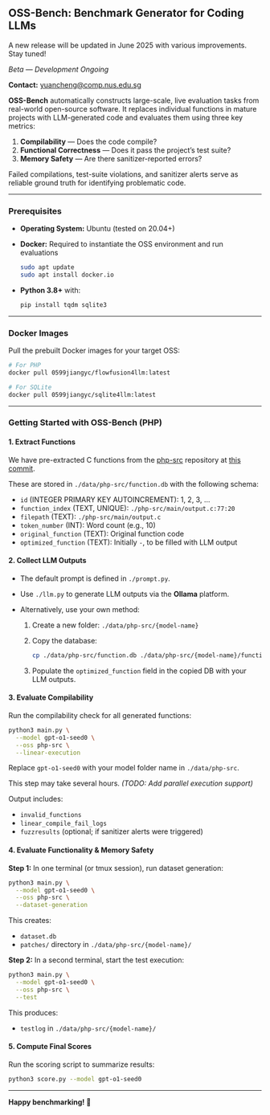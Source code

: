 ## OSS-Bench: Benchmark Generator for Coding LLMs

A new release will be updated in June 2025 with various improvements. Stay tuned!

*Beta — Development Ongoing*

**Contact:** [yuancheng@comp.nus.edu.sg](mailto:yuancheng@comp.nus.edu.sg)

**OSS-Bench** automatically constructs large-scale, live evaluation tasks from real-world open-source software. It replaces individual functions in mature projects with LLM-generated code and evaluates them using three key metrics:

1. **Compilability** — Does the code compile?
2. **Functional Correctness** — Does it pass the project’s test suite?
3. **Memory Safety** — Are there sanitizer-reported errors?

Failed compilations, test-suite violations, and sanitizer alerts serve as reliable ground truth for identifying problematic code.

---

### Prerequisites

* **Operating System:** Ubuntu (tested on 20.04+)
* **Docker:** Required to instantiate the OSS environment and run evaluations

  ```bash
  sudo apt update
  sudo apt install docker.io
  ```
* **Python 3.8+** with:

  ```bash
  pip install tqdm sqlite3
  ```

---

### Docker Images

Pull the prebuilt Docker images for your target OSS:

```bash
# For PHP
docker pull 0599jiangyc/flowfusion4llm:latest

# For SQLite
docker pull 0599jiangyc/sqlite4llm:latest
```

---

### Getting Started with OSS-Bench (PHP)

#### 1. Extract Functions

We have pre-extracted C functions from the [php-src](https://github.com/php/php-src) repository at [this commit](https://github.com/php/php-src/commit/3786cff1f3f3d755f346ade78979976fee92bb48).

These are stored in `./data/php-src/function.db` with the following schema:

* `id` (INTEGER PRIMARY KEY AUTOINCREMENT): 1, 2, 3, ...
* `function_index` (TEXT, UNIQUE): `./php-src/main/output.c:77:20`
* `filepath` (TEXT): `./php-src/main/output.c`
* `token_number` (INT): Word count (e.g., 10)
* `original_function` (TEXT): Original function code
* `optimized_function` (TEXT): Initially `-`, to be filled with LLM output

#### 2. Collect LLM Outputs

* The default prompt is defined in `./prompt.py`.
* Use `./llm.py` to generate LLM outputs via the **Ollama** platform.
* Alternatively, use your own method:

  1. Create a new folder: `./data/php-src/{model-name}`
  2. Copy the database:

     ```bash
     cp ./data/php-src/function.db ./data/php-src/{model-name}/function.db
     ```
  3. Populate the `optimized_function` field in the copied DB with your LLM outputs.

#### 3. Evaluate Compilability

Run the compilability check for all generated functions:

```bash
python3 main.py \
  --model gpt-o1-seed0 \
  --oss php-src \
  --linear-execution
```

Replace `gpt-o1-seed0` with your model folder name in `./data/php-src`.

This step may take several hours. *(TODO: Add parallel execution support)*

Output includes:

* `invalid_functions`
* `linear_compile_fail_logs`
* `fuzzresults` (optional; if sanitizer alerts were triggered)

#### 4. Evaluate Functionality & Memory Safety

**Step 1:** In one terminal (or tmux session), run dataset generation:

```bash
python3 main.py \
  --model gpt-o1-seed0 \
  --oss php-src \
  --dataset-generation
```

This creates:

* `dataset.db`
* `patches/` directory in `./data/php-src/{model-name}/`

**Step 2:** In a second terminal, start the test execution:

```bash
python3 main.py \
  --model gpt-o1-seed0 \
  --oss php-src \
  --test
```

This produces:

* `testlog` in `./data/php-src/{model-name}/`

#### 5. Compute Final Scores

Run the scoring script to summarize results:

```bash
python3 score.py --model gpt-o1-seed0
```

---

**Happy benchmarking! 🚀**
